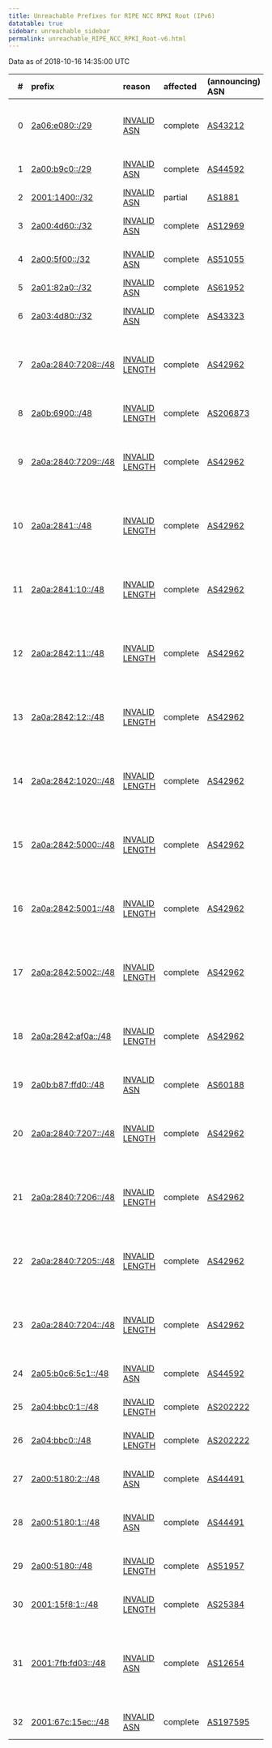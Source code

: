 ```yaml
---
title: Unreachable Prefixes for RIPE NCC RPKI Root (IPv6)
datatable: true
sidebar: unreachable_sidebar
permalink: unreachable_RIPE_NCC_RPKI_Root-v6.html
---
```


Data as of 2018-10-16 14:35:00 UTC


<div class="datatable-begin"></div>

|   # | prefix                                                           | reason                                                                                                        | affected   | (announcing) ASN                         | AS Name                                                                     |   unreachable /48s |
|----:|:-----------------------------------------------------------------|:--------------------------------------------------------------------------------------------------------------|:-----------|:-----------------------------------------|:----------------------------------------------------------------------------|-------------------:|
|   0 | [2a06:e080::/29](https://stat.ripe.net/2a06:e080::/29)           | [INVALID ASN](https://rpki-validator.ripe.net/announcement-preview?asn=AS43212&prefix=2a06:e080::/29)         | complete   | [AS43212](unreachable_AS43212-v6.html)   | PEJVAK-ERTEBATAT - Payamavaran Javan Company Ltd.                           |             524288 |
|   1 | [2a00:b9c0::/29](https://stat.ripe.net/2a00:b9c0::/29)           | [INVALID ASN](https://rpki-validator.ripe.net/announcement-preview?asn=AS44592&prefix=2a00:b9c0::/29)         | complete   | [AS44592](unreachable_AS44592-v6.html)   | SKYLINK - SkyLink Data Center BV                                            |             524288 |
|   2 | [2001:1400::/32](https://stat.ripe.net/2001:1400::/32)           | [INVALID ASN](https://rpki-validator.ripe.net/announcement-preview?asn=AS1881&prefix=2001:1400::/32)          | partial    | [AS1881](unreachable_AS1881-v6.html)     | FMV                                                                         |              65536 |
|   3 | [2a00:4d60::/32](https://stat.ripe.net/2a00:4d60::/32)           | [INVALID ASN](https://rpki-validator.ripe.net/announcement-preview?asn=AS12969&prefix=2a00:4d60::/32)         | complete   | [AS12969](unreachable_AS12969-v6.html)   | VODAFONE ICELAND - Fjarskipti ehf                                           |              65536 |
|   4 | [2a00:5f00::/32](https://stat.ripe.net/2a00:5f00::/32)           | [INVALID ASN](https://rpki-validator.ripe.net/announcement-preview?asn=AS51055&prefix=2a00:5f00::/32)         | complete   | [AS51055](unreachable_AS51055-v6.html)   | BRIDGEP-AS - Bridge Fibre Limited                                           |              65536 |
|   5 | [2a01:82a0::/32](https://stat.ripe.net/2a01:82a0::/32)           | [INVALID ASN](https://rpki-validator.ripe.net/announcement-preview?asn=AS61952&prefix=2a01:82a0::/32)         | complete   | [AS61952](unreachable_AS61952-v6.html)   | COULDEE - OU cloud.ee                                                       |              65536 |
|   6 | [2a03:4d80::/32](https://stat.ripe.net/2a03:4d80::/32)           | [INVALID ASN](https://rpki-validator.ripe.net/announcement-preview?asn=AS43323&prefix=2a03:4d80::/32)         | complete   | [AS43323](unreachable_AS43323-v6.html)   | VISION247 - Vision247 Ltd                                                   |              65536 |
|   7 | [2a0a:2840:7208::/48](https://stat.ripe.net/2a0a:2840:7208::/48) | [INVALID LENGTH](https://rpki-validator.ripe.net/announcement-preview?asn=AS42962&prefix=2a0a:2840:7208::/48) | complete   | [AS42962](unreachable_AS42962-v6.html)   | CLE-COMM - Shijiazhuang XuDing Technology Company Ltd                       |                  1 |
|   8 | [2a0b:6900::/48](https://stat.ripe.net/2a0b:6900::/48)           | [INVALID LENGTH](https://rpki-validator.ripe.net/announcement-preview?asn=AS206873&prefix=2a0b:6900::/48)     | complete   | [AS206873](unreachable_AS206873-v6.html) | GALAXYDATA - GalaxyStar LLC                                                 |                  1 |
|   9 | [2a0a:2840:7209::/48](https://stat.ripe.net/2a0a:2840:7209::/48) | [INVALID LENGTH](https://rpki-validator.ripe.net/announcement-preview?asn=AS42962&prefix=2a0a:2840:7209::/48) | complete   | [AS42962](unreachable_AS42962-v6.html)   | CLE-COMM - Shijiazhuang XuDing Technology Company Ltd                       |                  1 |
|  10 | [2a0a:2841::/48](https://stat.ripe.net/2a0a:2841::/48)           | [INVALID LENGTH](https://rpki-validator.ripe.net/announcement-preview?asn=AS42962&prefix=2a0a:2841::/48)      | complete   | [AS42962](unreachable_AS42962-v6.html)   | CLE-COMM - Shijiazhuang XuDing Technology Company Ltd                       |                  1 |
|  11 | [2a0a:2841:10::/48](https://stat.ripe.net/2a0a:2841:10::/48)     | [INVALID LENGTH](https://rpki-validator.ripe.net/announcement-preview?asn=AS42962&prefix=2a0a:2841:10::/48)   | complete   | [AS42962](unreachable_AS42962-v6.html)   | CLE-COMM - Shijiazhuang XuDing Technology Company Ltd                       |                  1 |
|  12 | [2a0a:2842:11::/48](https://stat.ripe.net/2a0a:2842:11::/48)     | [INVALID LENGTH](https://rpki-validator.ripe.net/announcement-preview?asn=AS42962&prefix=2a0a:2842:11::/48)   | complete   | [AS42962](unreachable_AS42962-v6.html)   | CLE-COMM - Shijiazhuang XuDing Technology Company Ltd                       |                  1 |
|  13 | [2a0a:2842:12::/48](https://stat.ripe.net/2a0a:2842:12::/48)     | [INVALID LENGTH](https://rpki-validator.ripe.net/announcement-preview?asn=AS42962&prefix=2a0a:2842:12::/48)   | complete   | [AS42962](unreachable_AS42962-v6.html)   | CLE-COMM - Shijiazhuang XuDing Technology Company Ltd                       |                  1 |
|  14 | [2a0a:2842:1020::/48](https://stat.ripe.net/2a0a:2842:1020::/48) | [INVALID LENGTH](https://rpki-validator.ripe.net/announcement-preview?asn=AS42962&prefix=2a0a:2842:1020::/48) | complete   | [AS42962](unreachable_AS42962-v6.html)   | CLE-COMM - Shijiazhuang XuDing Technology Company Ltd                       |                  1 |
|  15 | [2a0a:2842:5000::/48](https://stat.ripe.net/2a0a:2842:5000::/48) | [INVALID LENGTH](https://rpki-validator.ripe.net/announcement-preview?asn=AS42962&prefix=2a0a:2842:5000::/48) | complete   | [AS42962](unreachable_AS42962-v6.html)   | CLE-COMM - Shijiazhuang XuDing Technology Company Ltd                       |                  1 |
|  16 | [2a0a:2842:5001::/48](https://stat.ripe.net/2a0a:2842:5001::/48) | [INVALID LENGTH](https://rpki-validator.ripe.net/announcement-preview?asn=AS42962&prefix=2a0a:2842:5001::/48) | complete   | [AS42962](unreachable_AS42962-v6.html)   | CLE-COMM - Shijiazhuang XuDing Technology Company Ltd                       |                  1 |
|  17 | [2a0a:2842:5002::/48](https://stat.ripe.net/2a0a:2842:5002::/48) | [INVALID LENGTH](https://rpki-validator.ripe.net/announcement-preview?asn=AS42962&prefix=2a0a:2842:5002::/48) | complete   | [AS42962](unreachable_AS42962-v6.html)   | CLE-COMM - Shijiazhuang XuDing Technology Company Ltd                       |                  1 |
|  18 | [2a0a:2842:af0a::/48](https://stat.ripe.net/2a0a:2842:af0a::/48) | [INVALID LENGTH](https://rpki-validator.ripe.net/announcement-preview?asn=AS42962&prefix=2a0a:2842:af0a::/48) | complete   | [AS42962](unreachable_AS42962-v6.html)   | CLE-COMM - Shijiazhuang XuDing Technology Company Ltd                       |                  1 |
|  19 | [2a0b:b87:ffd0::/48](https://stat.ripe.net/2a0b:b87:ffd0::/48)   | [INVALID ASN](https://rpki-validator.ripe.net/announcement-preview?asn=AS60188&prefix=2a0b:b87:ffd0::/48)     | complete   | [AS60188](unreachable_AS60188-v6.html)   | HOSTKER-LLC - Hostker LLC                                                   |                  1 |
|  20 | [2a0a:2840:7207::/48](https://stat.ripe.net/2a0a:2840:7207::/48) | [INVALID LENGTH](https://rpki-validator.ripe.net/announcement-preview?asn=AS42962&prefix=2a0a:2840:7207::/48) | complete   | [AS42962](unreachable_AS42962-v6.html)   | CLE-COMM - Shijiazhuang XuDing Technology Company Ltd                       |                  1 |
|  21 | [2a0a:2840:7206::/48](https://stat.ripe.net/2a0a:2840:7206::/48) | [INVALID LENGTH](https://rpki-validator.ripe.net/announcement-preview?asn=AS42962&prefix=2a0a:2840:7206::/48) | complete   | [AS42962](unreachable_AS42962-v6.html)   | CLE-COMM - Shijiazhuang XuDing Technology Company Ltd                       |                  1 |
|  22 | [2a0a:2840:7205::/48](https://stat.ripe.net/2a0a:2840:7205::/48) | [INVALID LENGTH](https://rpki-validator.ripe.net/announcement-preview?asn=AS42962&prefix=2a0a:2840:7205::/48) | complete   | [AS42962](unreachable_AS42962-v6.html)   | CLE-COMM - Shijiazhuang XuDing Technology Company Ltd                       |                  1 |
|  23 | [2a0a:2840:7204::/48](https://stat.ripe.net/2a0a:2840:7204::/48) | [INVALID LENGTH](https://rpki-validator.ripe.net/announcement-preview?asn=AS42962&prefix=2a0a:2840:7204::/48) | complete   | [AS42962](unreachable_AS42962-v6.html)   | CLE-COMM - Shijiazhuang XuDing Technology Company Ltd                       |                  1 |
|  24 | [2a05:b0c6:5c1::/48](https://stat.ripe.net/2a05:b0c6:5c1::/48)   | [INVALID ASN](https://rpki-validator.ripe.net/announcement-preview?asn=AS44592&prefix=2a05:b0c6:5c1::/48)     | complete   | [AS44592](unreachable_AS44592-v6.html)   | SKYLINK - SkyLink Data Center BV                                            |                  1 |
|  25 | [2a04:bbc0:1::/48](https://stat.ripe.net/2a04:bbc0:1::/48)       | [INVALID LENGTH](https://rpki-validator.ripe.net/announcement-preview?asn=AS202222&prefix=2a04:bbc0:1::/48)   | complete   | [AS202222](unreachable_AS202222-v6.html) | BOOSTY - Boosty Limited                                                     |                  1 |
|  26 | [2a04:bbc0::/48](https://stat.ripe.net/2a04:bbc0::/48)           | [INVALID LENGTH](https://rpki-validator.ripe.net/announcement-preview?asn=AS202222&prefix=2a04:bbc0::/48)     | complete   | [AS202222](unreachable_AS202222-v6.html) | BOOSTY - Boosty Limited                                                     |                  1 |
|  27 | [2a00:5180:2::/48](https://stat.ripe.net/2a00:5180:2::/48)       | [INVALID ASN](https://rpki-validator.ripe.net/announcement-preview?asn=AS44491&prefix=2a00:5180:2::/48)       | complete   | [AS44491](unreachable_AS44491-v6.html)   | AQUAFON-AS - ZAO "Aquafon-GSM"                                              |                  1 |
|  28 | [2a00:5180:1::/48](https://stat.ripe.net/2a00:5180:1::/48)       | [INVALID ASN](https://rpki-validator.ripe.net/announcement-preview?asn=AS44491&prefix=2a00:5180:1::/48)       | complete   | [AS44491](unreachable_AS44491-v6.html)   | AQUAFON-AS - ZAO "Aquafon-GSM"                                              |                  1 |
|  29 | [2a00:5180::/48](https://stat.ripe.net/2a00:5180::/48)           | [INVALID LENGTH](https://rpki-validator.ripe.net/announcement-preview?asn=AS51957&prefix=2a00:5180::/48)      | complete   | [AS51957](unreachable_AS51957-v6.html)   | AQUAFON-AS - ZAO "Aquafon-GSM"                                              |                  1 |
|  30 | [2001:15f8:1::/48](https://stat.ripe.net/2001:15f8:1::/48)       | [INVALID LENGTH](https://rpki-validator.ripe.net/announcement-preview?asn=AS25384&prefix=2001:15f8:1::/48)    | complete   | [AS25384](unreachable_AS25384-v6.html)   | DMDATA-AS - IBM Denmark ApS                                                 |                  1 |
|  31 | [2001:7fb:fd03::/48](https://stat.ripe.net/2001:7fb:fd03::/48)   | [INVALID ASN](https://rpki-validator.ripe.net/announcement-preview?asn=AS12654&prefix=2001:7fb:fd03::/48)     | complete   | [AS12654](unreachable_AS12654-v6.html)   | RIPE-NCC-RIS-AS - Reseaux IP Europeens Network Coordination Centre RIPE NCC |                  1 |
|  32 | [2001:67c:15ec::/48](https://stat.ripe.net/2001:67c:15ec::/48)   | [INVALID ASN](https://rpki-validator.ripe.net/announcement-preview?asn=AS197595&prefix=2001:67c:15ec::/48)    | complete   | [AS197595](unreachable_AS197595-v6.html) | OBE - Obenetwork AB                                                         |                  1 |

<div class="datatable-end"></div>